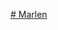 [# Marlen
](https://catalog.api.2gis.com/3.0/items?rubric_id=522&key=rubnkm7490&region_id=68&page_size=10&page=2)
